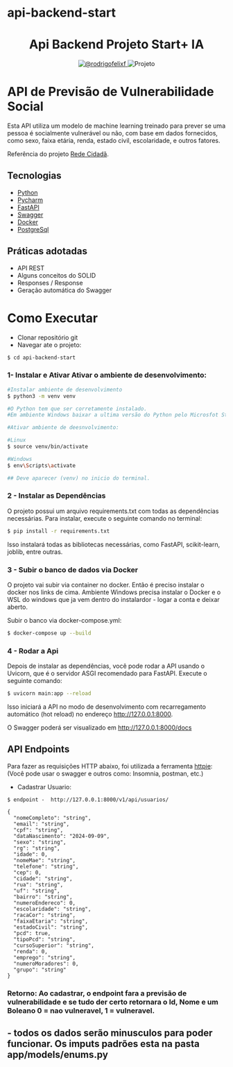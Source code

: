 # api-backend-start
<h1 align="center">
  Api Backend Projeto Start+ IA
</h1>

<p align="center">
 <a href="https://www.linkedin.com/in/rodrigofelixf/" target="_blank">
    <img src="https://img.shields.io/static/v1?label=Linkedin&message=@rodrigofelixf&color=8257E5&labelColor=000000" alt="@rodrigofelixf" />
</a>
 <img src="https://img.shields.io/static/v1?label=Tipo&message=Projeto&color=8257E5&labelColor=000000" alt="Projeto" />
</p>

# API de Previsão de Vulnerabilidade Social

Esta API utiliza um modelo de machine learning treinado para prever se uma pessoa é socialmente vulnerável ou não, com base em dados fornecidos, como sexo, faixa etária, renda, estado civil, escolaridade, e outros fatores.

Referência do projeto [Rede Cidadã](https://www.redecidada.org.br).

## Tecnologias
 
- [Python](https://www.python.org/)
- [Pycharm](https://www.jetbrains.com/pt-br/pycharm/)
- [FastAPI](https://fastapi.tiangolo.com/)
- [Swagger](https://swagger.io/docs/)
- [Docker](https://docs.docker.com/get-started/get-docker/)
- [PostgreSql](https://www.postgresql.org/download/)


## Práticas adotadas

- API REST
- Alguns conceitos do SOLID
- Responses / Response
- Geração automática do Swagger

# Como Executar

- Clonar repositório git
- Navegar ate o projeto:
```bash
$ cd api-backend-start
```

### 1- Instalar e Ativar Ativar o ambiente de desenvolvimento:

```bash
#Instalar ambiente de desenvolvimento
$ python3 -m venv venv

#O Python tem que ser corretamente instalado. 
#Em ambiente Windows baixar a ultima versão do Python pelo Microsfot Store
```

```bash
#Ativar ambiente de deesnvolvimento: 

#Linux
$ source venv/bin/activate

#Windows
$ env\Scripts\activate

## Deve aparecer (venv) no inicio do terminal.
```

### 2 - Instalar as Dependências


 O projeto possui um arquivo requirements.txt com todas as dependências necessárias. Para instalar, execute o seguinte comando no terminal:
```bash
$ pip install -r requirements.txt
```

Isso instalará todas as bibliotecas necessárias, como FastAPI, scikit-learn, joblib, entre outras.


### 3 - Subir o banco de dados via Docker
O projeto vai subir via container no docker. Então é preciso instalar o docker nos links de cima.
Ambiente Windows precisa instalar o Docker e o WSL do windows que ja vem dentro do instalardor - logar a conta e deixar aberto. 

Subir o banco via docker-compose.yml: 

```bash
$ docker-compose up --build
```

### 4 - Rodar a Api

Depois de instalar as dependências, você pode rodar a API usando o Uvicorn, que é o servidor ASGI recomendado para FastAPI. Execute o seguinte comando:

```bash
$ uvicorn main:app --reload
```


Isso iniciará a API no modo de desenvolvimento com recarregamento automático (hot reload) no endereço http://127.0.0.1:8000.

O Swagger poderá ser visualizado em http://127.0.0.1:8000/docs


## API Endpoints

Para fazer as requisições HTTP abaixo, foi utilizada a ferramenta [httpie](https://httpie.io):
(Você pode usar o swagger e outros como: Insomnia, postman, etc.)

- Cadastrar Usuario: 
```
$ endpoint -  http://127.0.0.1:8000/v1/api/usuarios/

{
  "nomeCompleto": "string",
  "email": "string",
  "cpf": "string",
  "dataNascimento": "2024-09-09",
  "sexo": "string",
  "rg": "string",
  "idade": 0,
  "nomeMae": "string",
  "telefone": "string",
  "cep": 0,
  "cidade": "string",
  "rua": "string",
  "uf": "string",
  "bairro": "string",
  "numeroEndereco": 0,
  "escolaridade": "string",
  "racaCor": "string",
  "faixaEtaria": "string",
  "estadoCivil": "string",
  "pcd": true,
  "tipoPcd": "string",
  "cursoSuperior": "string",
  "renda": 0,
  "emprego": "string",
  "numeroMoradores": 0,
  "grupo": "string"
}
```
### Retorno:  Ao cadastrar, o endpoint fara a previsão de vulnerabilidade e se tudo der certo retornara o Id, Nome e um Boleano 0 = nao vulneravel, 1 = vulneravel. 


## - todos os dados serão minusculos para poder funcionar. Os imputs padrões esta na pasta app/models/enums.py
